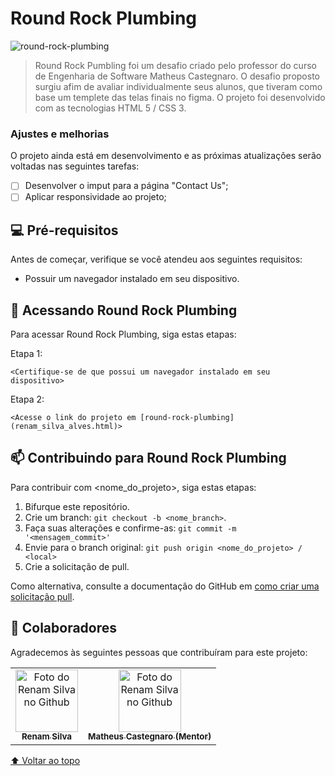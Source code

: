 # Round Rock Plumbing

![round-rock-plumbing](https://user-images.githubusercontent.com/90426220/166975515-b382c994-d1c1-49ef-a707-189bcbedcd6e.PNG)


> Round Rock Pumbling foi um desafio criado pelo professor do curso de Engenharia de Software Matheus Castegnaro. 
> O desafio proposto surgiu afim de avaliar individualmente seus alunos, que tiveram como base um templete das telas finais no figma.
> O projeto foi desenvolvido com as tecnologias HTML 5 / CSS 3.
### Ajustes e melhorias

O projeto ainda está em desenvolvimento e as próximas atualizações serão voltadas nas seguintes tarefas:

- [ ] Desenvolver o imput para a página "Contact Us";
- [ ] Aplicar responsividade ao projeto;

## 💻 Pré-requisitos

Antes de começar, verifique se você atendeu aos seguintes requisitos:

* Possuir um navegador instalado em seu dispositivo.

## 🚀 Acessando Round Rock Plumbing

Para acessar Round Rock Plumbing, siga estas etapas:

Etapa 1:

```
<Certifique-se de que possui um navegador instalado em seu dispositivo>
```

Etapa 2:
```
<Acesse o link do projeto em [round-rock-plumbing](renam_silva_alves.html)>
```

## 📫 Contribuindo para Round Rock Plumbing
<!---Se o seu README for longo ou se você tiver algum processo ou etapas específicas que deseja que os contribuidores sigam, considere a criação de um arquivo CONTRIBUTING.md separado--->
Para contribuir com <nome_do_projeto>, siga estas etapas:

1. Bifurque este repositório.
2. Crie um branch: `git checkout -b <nome_branch>`.
3. Faça suas alterações e confirme-as: `git commit -m '<mensagem_commit>'`
4. Envie para o branch original: `git push origin <nome_do_projeto> / <local>`
5. Crie a solicitação de pull.

Como alternativa, consulte a documentação do GitHub em [como criar uma solicitação pull](https://help.github.com/en/github/collaborating-with-issues-and-pull-requests/creating-a-pull-request).

## 🤝 Colaboradores

Agradecemos às seguintes pessoas que contribuíram para este projeto:

<table>
  <tr>
    <td align="center">
      <a href="#">
        <img src="https://avatars.githubusercontent.com/u/90426220?s=400&u=b147ce9c1da8e51dd7b9616784575555574b1231&v=4" width="100px;" alt="Foto do Renam Silva no Github"/><br>
        <sub>
          <b>Renam Silva</b>
        </sub>
      </a>
    </td>
    <td align="center">
      <a href="#">
        <img src="https://avatars.githubusercontent.com/u/15204649?v=4" width="100px;" alt="Foto do Renam Silva no Github"/><br>
        <sub>
          <b>Matheus Castegnaro (Mentor)</b>
        </sub>
      </a>
    </td>
  </tr>
</table>

[⬆ Voltar ao topo](#round-rock-plumbing)<br>
